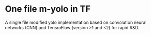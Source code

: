# One file m-yolo in TF

A single file modified yolo implementation based on convolution neural networks (CNN) and TensroFlow (version >1 and <2) for rapid R&D.
